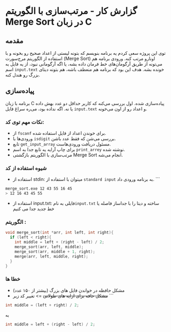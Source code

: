 
# گزارش کار - مرتب‌سازی با الگوریتم Merge Sort در زبان C

## مقدمه

توی این پروژه سعی کردم یه برنامه بنویسم که بتونه لیستی از اعداد صحیح رو بخونه و با استفاده از الگوریتم مرج‌سورت (Merge Sort) اونارو مرتب کنه. ورودی برنامه هم می‌تونه از طریق آرگومان‌های خط فرمان داده بشه، یا اگه آرگومانی نبود، از یه فایل به اسم `input.text` خونده بشه. هدف این بود که برنامه هم منعطف باشه، هم بتونه دیتای بزرگ رو هندل کنه.

## پیاده‌سازی

برنامه با زبان C پیاده‌سازی شده. اول بررسی می‌کنه که کاربر حداقل دو عدد بهش داده یا نه. اگه نداده بود، می‌ره سراغ فایل `input.text` و اعداد رو از اون می‌خونه.

### نکات مهم توی کد:
- از `fscanf` برای خوندن اعداد از فایل استفاده شده.
- ورودی‌ها با `isdigit` بررسی می‌شن که فقط عدد باشن.
- تابع `get_input_array` مسئول دریافت ورودی‌هاست.
- برای چاپ آرایه یه تابع جدا به اسم `print_arrey` نوشته شده.
- مرتب‌سازی با الگوریتم بازگشتی Merge Sort انجام می‌شه.
### شیوه استفاده از کد
- استفاده از stdin: میتوان با استفاده از `standard input` به برنامه ورودی داد.
‍‍‍```
```sh
merge_sort.exe 12 43 55 16 45
> 12 16 43 45 55 
```

- استفاده از input.txt: فایلی به نام`input.txt` ساخته و دیتا را با جداساز فاصله یا خط جدید جدا می کنیم
### الگوریتم :

```c
void merge_sort(int *arr, int left, int right){
  if (left < right){
    int middle = left + (right - left) / 2;
    merge_sort(arr, left, middle);
    merge_sort(arr, middle + 1, right);
    merge(arr, left, middle, right);
  }
}
```

### ‌خطا ها
 - مشکل حافظه در خواندن فایل های بزرگ (بیشتر از ۱۵۰ عدد) 
- ~~مشکل حافه برای ارایه های طولانی~~ => تغییر کد زیر
‍‍‍```
``` c
int middle = (left + right) / 2;
```
به
```c
int middle = left + (right - left) / 2;
```